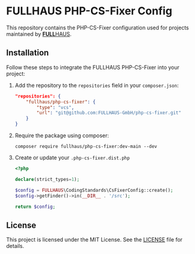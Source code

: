 # FULLHAUS PHP-CS-Fixer Config

This repository contains the PHP-CS-Fixer configuration used for projects maintained by [**FULL**HAUS](https://www.fullhaus.de/).

## Installation

Follow these steps to integrate the FULLHAUS PHP-CS-Fixer into your project:

1. Add the repository to the `repositories` field in your `composer.json`:
    ```json
    "repositories": {
        "fullhaus/php-cs-fixer": {
            "type": "vcs",
            "url": "git@github.com:FULLHAUS-GmbH/php-cs-fixer.git"
        }
    }
    ```

2. Require the package using composer:
    ```shell
    composer require fullhaus/php-cs-fixer:dev-main --dev
    ```

3. Create or update your `.php-cs-fixer.dist.php`
    ```php
   <?php

    declare(strict_types=1);

    $config = FULLHAUS\CodingStandards\CsFixerConfig::create();
    $config->getFinder()->in(__DIR__ . '/src');

    return $config;
    ```

## License

This project is licensed under the MIT License. See the [LICENSE](LICENSE) file for details.
